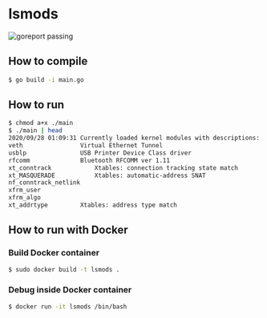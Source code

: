 # lsmods
![goreport passing](https://goreportcard.com/badge/github.com/bieli/lsmods)


## How to compile
```bash
$ go build -i main.go
```

## How to run
```bash
$ chmod a+x ./main
$ ./main | head
2020/09/28 01:09:31 Currently loaded kernel modules with descriptions:
veth				Virtual Ethernet Tunnel
usblp				USB Printer Device Class driver
rfcomm				Bluetooth RFCOMM ver 1.11
xt_conntrack			Xtables: connection tracking state match
xt_MASQUERADE			Xtables: automatic-address SNAT
nf_conntrack_netlink		
xfrm_user			
xfrm_algo			
xt_addrtype			Xtables: address type match

```




## How to run with Docker


### Build Docker container
```bash
$ sudo docker build -t lsmods .
```

### Debug inside Docker container
```bash
$ docker run -it lsmods /bin/bash
```
